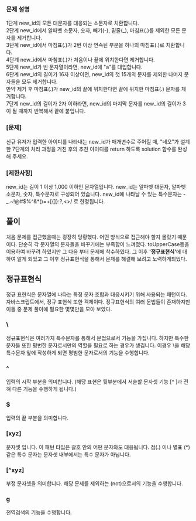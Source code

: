 ### 문제 설명

1단계 new_id의 모든 대문자를 대응되는 소문자로 치환합니다. <br>
2단계 new_id에서 알파벳 소문자, 숫자, 빼기(-), 밑줄(_), 마침표(.)를 제외한 모든 문자를 제거합니다.<br>
3단계 new_id에서 마침표(.)가 2번 이상 연속된 부분을 하나의 마침표(.)로 치환합니다.<br>
4단계 new_id에서 마침표(.)가 처음이나 끝에 위치한다면 제거합니다.<br>
5단계 new_id가 빈 문자열이라면, new_id에 "a"를 대입합니다.<br>
6단계 new_id의 길이가 16자 이상이면, new_id의 첫 15개의 문자를 제외한 나머지 문자들을 모두 제거합니다.<br>
     만약 제거 후 마침표(.)가 new_id의 끝에 위치한다면 끝에 위치한 마침표(.) 문자를 제거합니다.<br>
7단계 new_id의 길이가 2자 이하라면, new_id의 마지막 문자를 new_id의 길이가 3이 될 때까지 반복해서 끝에 붙입니다.<br>

### [문제]
신규 유저가 입력한 아이디를 나타내는 new_id가 매개변수로 주어질 때, "네오"가 설계한 7단계의 처리 과정을 거친 후의 추천 아이디를 return 하도록 solution 함수를 완성해 주세요.

### [제한사항]
new_id는 길이 1 이상 1,000 이하인 문자열입니다.
new_id는 알파벳 대문자, 알파벳 소문자, 숫자, 특수문자로 구성되어 있습니다.
new_id에 나타날 수 있는 특수문자는 -_.~!@#$%^&*()=+[{]}:?,<>/ 로 한정됩니다.


## 풀이

처음 문제를 접근했을때는 굉장히 당황했다. 어떤 방식으로 접근해야 할지 몰랐기 때문이다. 단순히 각 문자열의 문자들을 바꾸기에는 부족함이 느껴졌다.
toUpperCase등을 이용하여 바꾸려 하였지만 그 다음 부터 문제에 착수하였다. 그 이후 <b>'정규표현식'</b>에 대하여 알게 되었고 그 이후 정규표현식을 통해서 문제를 해결해 보려고 노력하게되었다. 

## 정규표현식 
정규 표현식은 문자열에 나타는 특정 문자 조합과 대응시키기 위해 사용되는 패턴이다. 자바스크립트에서, 정규 표현식 또한 객체이다.
정규표현식의 여러 문법들이 존재하지만 이들 중 문제 풀이에 필요한 몇몇만을 모아 보았다. 

### \ 
정규표현식은 여러가지 특수문자를 통해서 문법으로서 기능을 가집니다. 
하지만 특수한 문자들 또한 평번한 문자로서만의 역할을 필요로 하는 경우가 생깁니다. 이경우 \을 해당 특수문자 앞에 작성하게 되면 평범한 문자로서의 기능을 수행합니다.

### ^ 
입력의 시작 부분을 의미합니다. (해당 표현은 뒷부분에서 서술할 문자셋 기능 [^ ]과 전혀 다른 기능을 수행하게 됩니다.)

### $
입력의 끝 부분을 의미합니다.

### [xyz] 
문자셋 입니다. 이 패턴 타입은 괄호 안의 어떤 문자와도 대응됩니다. 점(.) 이나 별표 (*) 같은 특수 문자는 문자셋 내부에서는 특수 문자가 아닙니다.

### [^xyz] 
부정 문자셋을 의미합니다. 해당 문제를 제외하는 (not)으로서의 기능을 수행합니다. 

### g
전역검색의 기능을 수행합니다. 

